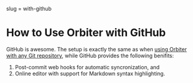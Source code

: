slug = with-github

# How to Use Orbiter with GitHub

GitHub is awesome. The setup is exactly the same as when [using Orbiter with any Git repository](/guide/with-git), while GitHub provides the following benifits:

1. Post-commit web hooks for automatic syncronization, and
2. Online editor with support for Markdown syntax highlighting.

